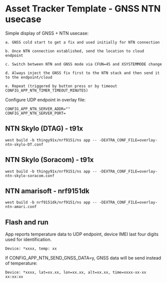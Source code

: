 # Asset Tracker Template - GNSS NTN usecase

Simple display of GNSS + NTN usecase:

    a. GNSS cold start to get a fix and used initially for NTN connection

    b. Once NTN connection established, send the location to cloud endpoint

    c. Switch between NTN and GNSS mode via CFUN=45 and XSYSTEMMODE change

    d. Always inject the GNSS fix first to the NTN stack and then send it to the endpoint/cloud

    e. Repeat (triggered by button press or by timeout CONFIG_APP_NTN_TIMER_TIMEOUT_MINUTES)

Configure UDP endpoint in overlay file:
```shell
CONFIG_APP_NTN_SERVER_ADDR=""
CONFIG_APP_NTN_SERVER_PORT=
```

## NTN Skylo (DTAG) - t91x

```shell
west build -b thingy91x/nrf9151/ns app -- -DEXTRA_CONF_FILE=overlay-ntn-skylo-DT.conf
```

## NTN Skylo (Soracom) - t91x

```shell
west build -b thingy91x/nrf9151/ns app -- -DEXTRA_CONF_FILE=overlay-ntn-skylo-soracom.conf
```

## NTN amarisoft - nrf9151dk

```shell
west build -b nrf9151dk/nrf9151/ns app -- -DEXTRA_CONF_FILE=overlay-ntn-amari.conf
```

## Flash and run

App reports temperature data to UDP endpoint, device IMEI last four digits used for identification.
```shell
Device: *xxxx, temp: xx
```

If CONFIG_APP_NTN_SEND_GNSS_DATA=y, GNSS data will be send instead of temperature:
```shell
Device: *xxxx, lat=xx.xx, lon=xx.xx, alt=xx.xx, time=xxxx-xx-xx xx:xx:xx
```
